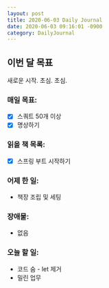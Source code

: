 ```yaml
---
layout: post
title: 2020-06-03 Daily Journal
date: 2020-06-03 09:16:01 -0900
category: DailyJournal
---
```


## 이번 달 목표
새로운 시작. 초심. 초심.

### 매일 목표:
- [x] 스쿼트 50개 이상
- [x] 명상하기

### 읽을 책 목록:
- [x] 스프링 부트 시작하기

### 어제 한 일:
* 책장 조립 및 세팅

### 장애물:
* 없음

### 오늘 할 일:
* 코드 숨 - let 제거
* 밀린 업무